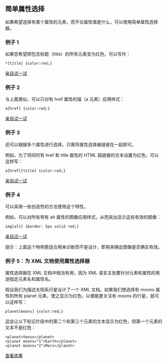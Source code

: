 ## 简单属性选择

如果希望选择有某个属性的元素，而不论属性值是什么，可以使用简单属性选择器。

### 例子 1

如果您希望把包含标题（title）的所有元素变为红色，可以写作：

```
*[title] {color:red;}
```

[亲自试一试](http://www.w3school.com.cn/tiy/t.asp?f=csse_selector_attribute_att)

### 例子 2

与上面类似，可以只对有 href 属性的锚（a 元素）应用样式：

```
a[href] {color:red;}
```

[亲自试一试](http://www.w3school.com.cn/tiy/t.asp?f=csse_selector_attribute_att_2)

### 例子 3

还可以根据多个属性进行选择，只需将属性选择器链接在一起即可。

例如，为了将同时有 href 和 title 属性的 HTML 超链接的文本设置为红色，可以这样写：

```
a[href][title] {color:red;}
```

[亲自试一试](http://www.w3school.com.cn/tiy/t.asp?f=csse_selector_attribute_att_3)

### 例子 4

可以采用一些创造性的方法使用这个特性。

例如，可以对所有带有 alt 属性的图像应用样式，从而突出显示这些有效的图像：

```
img[alt] {border: 5px solid red;}
```

[亲自试一试](http://www.w3school.com.cn/tiy/t.asp?f=csse_selector_attribute_att_4)

提示：上面这个特例更适合用来诊断而不是设计，即用来确定图像是否确实有效。

### 例子 5：为 XML 文档使用属性选择器

属性选择器在 XML 文档中相当有用，因为 XML 语言主张要针对元素和属性的用途指定元素名和属性名。

假设我们为描述太阳系行星设计了一个 XML 文档。如果我们想选择有 moons 属性的所有 planet 元素，使之显示为红色，以便能更关注有 moons 的行星，就可以这样写：

```
planet[moons] {color:red;}
```

这会让以下标记片段中的第二个和第三个元素的文本显示为红色，但第一个元素的文本不是红色：

```
<planet>Venus</planet>
<planet moons="1">Earth</planet>
<planet moons="2">Mars</planet>
```

[查看效果](http://www.w3school.com.cn/css/planetml_attselector_att.xml)
